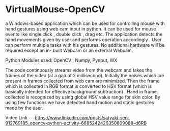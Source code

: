 # VirtualMouse-OpenCV

a Windows-based application which can be used for controlling mouse with hand gestures using web cam input in python. It can be used for mouse events like single click , double click , drag etc. The application detects the hand movements given by user and performs operation accordingly . User can perform multiple tasks with his gestures. No additional hardware will be required except an in- built Webcam or an external Webcam. 


Python Modules used: OpenCV , Numpy, Pynput, WX

The code continuously streams video from the webcam and takes the frames of the video (at a gap of 2 millisecond). Initially the noises which are present in frames collected from web cam are minimized. Then the frame which is collected in RGB format is converted to HSV format (which is basically intended for effective background subtraction) . Hand in frame collected is recognized by using global HSV value range for skin color. By using few functions we have detected hand motion and static gestures made by the user.

Video Link ---https://www.linkedin.com/posts/satyaki-sen-912769185_opencv-python-activity-6685242426350809088-d6RB
